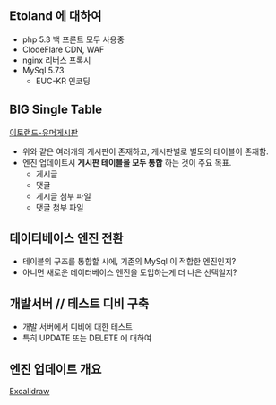 ## Etoland 에 대하여
- php 5.3 백 프론트 모두 사용중
- ClodeFlare CDN, WAF
- nginx 리버스 프록시
- MySql 5.73
  - EUC-KR 인코딩




## BIG Single Table
[이토랜드-유머게시판](https://etoland.co.kr/bbs/board.php?bo_table=etohumor06)
- 위와 같은 여러개의 게시판이 존재하고, 게시판별로 별도의 테이블이 존재함.
- 엔진 업데이트시 **게시판 테이블을 모두 통합** 하는 것이 주요 목표.
  - 게시글
  - 댓글
  - 게시글 첨부 파일
  - 댓글 첨부 파일



 
## 데이터베이스 엔진 전환
- 테이블의 구조를 통합할 시에, 기존의 MySql 이 적합한 엔진인지?
- 아니면 새로운 데이터베이스 엔진을 도입하는게 더 나은 선택일지?




## 개발서버 // 테스트 디비 구축
- 개발 서버에서 디비에 대한 테스트
- 특히 UPDATE 또는 DELETE 에 대하여


## 엔진 업데이트 개요
[Excalidraw](https://excalidraw.com/#json=z1eVCun9qB7AZ7_lw7-Rd,44mNV3gafwj1gEQJcejdXQ)
